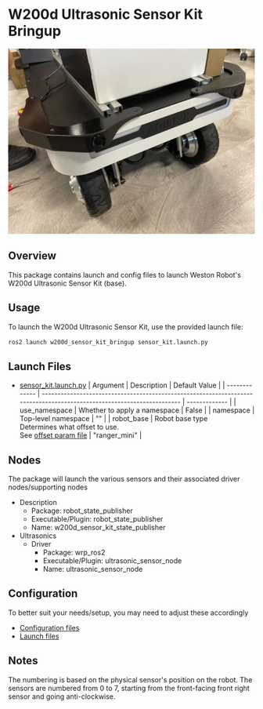 # W200d Ultrasonic Sensor Kit Bringup

![W200d Ultrasonic Sensor Kit](docs/w200d_sensor_kit.jpg)

## Overview
This package contains launch and config files to launch Weston Robot's W200d Ultrasonic Sensor Kit (base).

## Usage
To launch the W200d Ultrasonic Sensor Kit, use the provided launch file:
```bash
ros2 launch w200d_sensor_kit_bringup sensor_kit.launch.py
```

## Launch Files
* [sensor_kit.launch.py](./launch/sensor_kit.launch.py)
  | Argument      | Description                                                                                                            | Default Value |
  | ------------- | ---------------------------------------------------------------------------------------------------------------------- | ------------- |
  | use_namespace | Whether to apply a namespace                                                                                           | False         |
  | namespace     | Top-level namespace                                                                                                    | ""            |
  | robot_base    | Robot base type</br>Determines what offset to use.</br>See [offset param file](./config/ultrasonic_offsets.param.yaml) | "ranger_mini" |

## Nodes
The package will launch the various sensors and their associated driver nodes/supporting nodes

* Description
  * Package: robot_state_publisher
  * Executable/Plugin: robot_state_publisher
  * Name: w200d_sensor_kit_state_publisher
* Ultrasonics
  * Driver
    * Package: wrp_ros2
    * Executable/Plugin: ultrasonic_sensor_node
    * Name: ultrasonic_sensor_node

## Configuration
To better suit your needs/setup, you may need to adjust these accordingly
* [Configuration files](./config/)
* [Launch files](./launch/)

## Notes
The numbering is based on the physical sensor's position on the robot.
The sensors are numbered from 0 to 7, starting from the front-facing front right sensor and going anti-clockwise.
